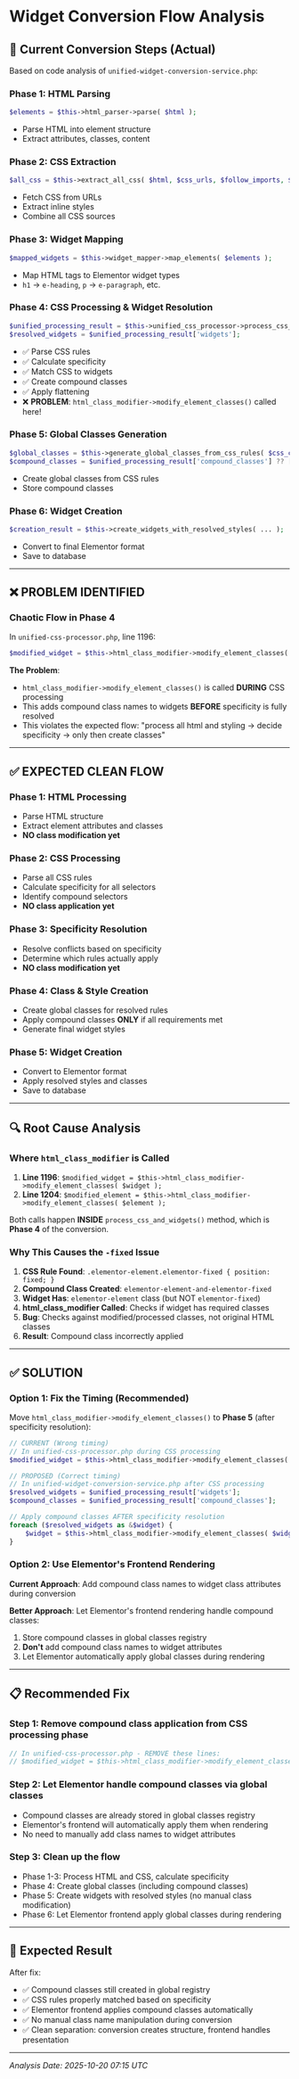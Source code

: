 # Widget Conversion Flow Analysis

## 🎯 **Current Conversion Steps (Actual)**

Based on code analysis of `unified-widget-conversion-service.php`:

### **Phase 1: HTML Parsing**
```php
$elements = $this->html_parser->parse( $html );
```
- Parse HTML into element structure
- Extract attributes, classes, content

### **Phase 2: CSS Extraction** 
```php
$all_css = $this->extract_all_css( $html, $css_urls, $follow_imports, $elements );
```
- Fetch CSS from URLs
- Extract inline styles
- Combine all CSS sources

### **Phase 3: Widget Mapping**
```php
$mapped_widgets = $this->widget_mapper->map_elements( $elements );
```
- Map HTML tags to Elementor widget types
- `h1` → `e-heading`, `p` → `e-paragraph`, etc.

### **Phase 4: CSS Processing & Widget Resolution**
```php
$unified_processing_result = $this->unified_css_processor->process_css_and_widgets( $all_css, $mapped_widgets );
$resolved_widgets = $unified_processing_result['widgets'];
```
- ✅ Parse CSS rules
- ✅ Calculate specificity 
- ✅ Match CSS to widgets
- ✅ Create compound classes
- ✅ Apply flattening
- ❌ **PROBLEM**: `html_class_modifier->modify_element_classes()` called here!

### **Phase 5: Global Classes Generation**
```php
$global_classes = $this->generate_global_classes_from_css_rules( $css_class_rules );
$compound_classes = $unified_processing_result['compound_classes'] ?? [];
```
- Create global classes from CSS rules
- Store compound classes

### **Phase 6: Widget Creation**
```php
$creation_result = $this->create_widgets_with_resolved_styles( ... );
```
- Convert to final Elementor format
- Save to database

---

## ❌ **PROBLEM IDENTIFIED**

### **Chaotic Flow in Phase 4**

In `unified-css-processor.php`, line 1196:
```php
$modified_widget = $this->html_class_modifier->modify_element_classes( $widget );
```

**The Problem**: 
- `html_class_modifier->modify_element_classes()` is called **DURING** CSS processing
- This adds compound class names to widgets **BEFORE** specificity is fully resolved
- This violates the expected flow: "process all html and styling → decide specificity → only then create classes"

---

## ✅ **EXPECTED CLEAN FLOW**

### **Phase 1: HTML Processing**
- Parse HTML structure
- Extract element attributes and classes
- **NO class modification yet**

### **Phase 2: CSS Processing** 
- Parse all CSS rules
- Calculate specificity for all selectors
- Identify compound selectors
- **NO class application yet**

### **Phase 3: Specificity Resolution**
- Resolve conflicts based on specificity
- Determine which rules actually apply
- **NO class modification yet**

### **Phase 4: Class & Style Creation**
- Create global classes for resolved rules
- Apply compound classes **ONLY** if all requirements met
- Generate final widget styles

### **Phase 5: Widget Creation**
- Convert to Elementor format
- Apply resolved styles and classes
- Save to database

---

## 🔍 **Root Cause Analysis**

### **Where `html_class_modifier` is Called**

1. **Line 1196**: `$modified_widget = $this->html_class_modifier->modify_element_classes( $widget );`
2. **Line 1204**: `$modified_element = $this->html_class_modifier->modify_element_classes( $element );`

Both calls happen **INSIDE** `process_css_and_widgets()` method, which is **Phase 4** of the conversion.

### **Why This Causes the `-fixed` Issue**

1. **CSS Rule Found**: `.elementor-element.elementor-fixed { position: fixed; }`
2. **Compound Class Created**: `elementor-element-and-elementor-fixed` 
3. **Widget Has**: `elementor-element` class (but NOT `elementor-fixed`)
4. **html_class_modifier Called**: Checks if widget has required classes
5. **Bug**: Checks against modified/processed classes, not original HTML classes
6. **Result**: Compound class incorrectly applied

---

## ✅ **SOLUTION**

### **Option 1: Fix the Timing (Recommended)**

Move `html_class_modifier->modify_element_classes()` to **Phase 5** (after specificity resolution):

```php
// CURRENT (Wrong timing)
// In unified-css-processor.php during CSS processing
$modified_widget = $this->html_class_modifier->modify_element_classes( $widget );

// PROPOSED (Correct timing)  
// In unified-widget-conversion-service.php after CSS processing
$resolved_widgets = $unified_processing_result['widgets'];
$compound_classes = $unified_processing_result['compound_classes'];

// Apply compound classes AFTER specificity resolution
foreach ($resolved_widgets as &$widget) {
    $widget = $this->html_class_modifier->modify_element_classes( $widget );
}
```

### **Option 2: Use Elementor's Frontend Rendering**

**Current Approach**: Add compound class names to widget class attributes during conversion

**Better Approach**: Let Elementor's frontend rendering handle compound classes:
1. Store compound classes in global classes registry
2. **Don't** add compound class names to widget attributes
3. Let Elementor automatically apply global classes during rendering

---

## 📋 **Recommended Fix**

### **Step 1**: Remove compound class application from CSS processing phase
```php
// In unified-css-processor.php - REMOVE these lines:
// $modified_widget = $this->html_class_modifier->modify_element_classes( $widget );
```

### **Step 2**: Let Elementor handle compound classes via global classes
- Compound classes are already stored in global classes registry
- Elementor's frontend will automatically apply them when rendering
- No need to manually add class names to widget attributes

### **Step 3**: Clean up the flow
- Phase 1-3: Process HTML and CSS, calculate specificity
- Phase 4: Create global classes (including compound classes)
- Phase 5: Create widgets with resolved styles (no manual class modification)
- Phase 6: Let Elementor frontend apply global classes during rendering

---

## 🎯 **Expected Result**

After fix:
- ✅ Compound classes still created in global registry
- ✅ CSS rules properly matched based on specificity
- ✅ Elementor frontend applies compound classes automatically
- ✅ No manual class name manipulation during conversion
- ✅ Clean separation: conversion creates structure, frontend handles presentation

---

*Analysis Date: 2025-10-20 07:15 UTC*
